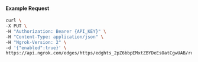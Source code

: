 <!-- Code generated for API Clients. DO NOT EDIT. -->

#### Example Request

```bash
curl \
-X PUT \
-H "Authorization: Bearer {API_KEY}" \
-H "Content-Type: application/json" \
-H "Ngrok-Version: 2" \
-d '{"enabled":true}' \
https://api.ngrok.com/edges/https/edghts_2pZ6bbpEMxtZBYDeEsOatCgwUAB/routes/edghtsrt_2pZ6bbmfRhTfAoQGWW9xCEsgfl0/compression
```
